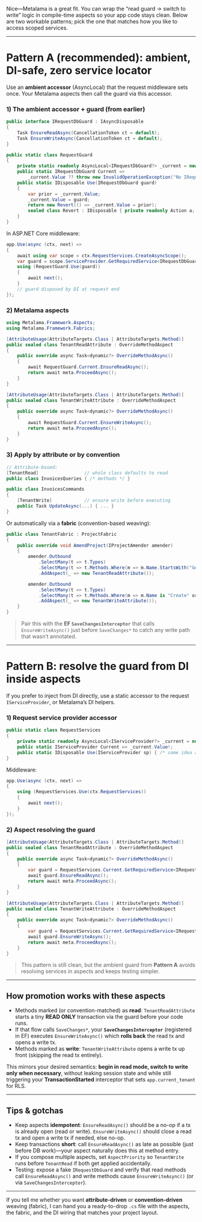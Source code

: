 Nice—Metalama is a great fit. You can wrap the “read guard → switch to write” logic in compile-time aspects so your app code stays clean. Below are two workable patterns; pick the one that matches how you like to access scoped services.

---

# Pattern A (recommended): ambient, DI-safe, zero service locator

Use an **ambient accessor** (AsyncLocal) that the request middleware sets once. Your Metalama aspects then call the guard via this accessor.

### 1) The ambient accessor + guard (from earlier)

```csharp
public interface IRequestDbGuard : IAsyncDisposable
{
    Task EnsureReadAsync(CancellationToken ct = default);
    Task EnsureWriteAsync(CancellationToken ct = default);
}

public static class RequestGuard
{
    private static readonly AsyncLocal<IRequestDbGuard?> _current = new();
    public static IRequestDbGuard Current =>
        _current.Value ?? throw new InvalidOperationException("No IRequestDbGuard in scope.");
    public static IDisposable Use(IRequestDbGuard guard)
    {
        var prior = _current.Value;
        _current.Value = guard;
        return new Revert(() => _current.Value = prior);
        sealed class Revert : IDisposable { private readonly Action a; public Revert(Action a)=>this.a=a; public void Dispose()=>a(); }
    }
}
```

In ASP.NET Core middleware:

```csharp
app.Use(async (ctx, next) =>
{
    await using var scope = ctx.RequestServices.CreateAsyncScope();
    var guard = scope.ServiceProvider.GetRequiredService<IRequestDbGuard>();
    using (RequestGuard.Use(guard))
    {
        await next();
    }
    // guard disposed by DI at request end
});
```

### 2) Metalama aspects

```csharp
using Metalama.Framework.Aspects;
using Metalama.Framework.Fabrics;

[AttributeUsage(AttributeTargets.Class | AttributeTargets.Method)]
public sealed class TenantReadAttribute : OverrideMethodAspect
{
    public override async Task<dynamic?> OverrideMethodAsync()
    {
        await RequestGuard.Current.EnsureReadAsync();
        return await meta.ProceedAsync();
    }
}

[AttributeUsage(AttributeTargets.Class | AttributeTargets.Method)]
public sealed class TenantWriteAttribute : OverrideMethodAspect
{
    public override async Task<dynamic?> OverrideMethodAsync()
    {
        await RequestGuard.Current.EnsureWriteAsync();
        return await meta.ProceedAsync();
    }
}
```

### 3) Apply by attribute or by convention

```csharp
// Attribute-based:
[TenantRead]                 // whole class defaults to read
public class InvoicesQueries { /* methods */ }

public class InvoicesCommands
{
    [TenantWrite]            // ensure write before executing
    public Task UpdateAsync(...) { ... }
}
```

Or automatically via a **fabric** (convention-based weaving):

```csharp
public class TenantFabric : ProjectFabric
{
    public override void AmendProject(IProjectAmender amender)
    {
        amender.Outbound
            .SelectMany(t => t.Types)
            .SelectMany(t => t.Methods.Where(m => m.Name.StartsWith("Get") || m.Name.StartsWith("List")))
            .AddAspect(_ => new TenantReadAttribute());

        amender.Outbound
            .SelectMany(t => t.Types)
            .SelectMany(t => t.Methods.Where(m => m.Name is "Create" or "Update" or "Delete" or "Save"))
            .AddAspect(_ => new TenantWriteAttribute());
    }
}
```

> Pair this with the **EF `SaveChangesInterceptor`** that calls `EnsureWriteAsync()` just before `SaveChanges*` to catch any write path that wasn’t annotated.

---

# Pattern B: resolve the guard from DI inside aspects

If you prefer to inject from DI directly, use a static accessor to the request `IServiceProvider`, or Metalama’s DI helpers.

### 1) Request service provider accessor

```csharp
public static class RequestServices
{
    private static readonly AsyncLocal<IServiceProvider?> _current = new();
    public static IServiceProvider Current => _current.Value!;
    public static IDisposable Use(IServiceProvider sp) { /* same idea as RequestGuard.Use */ }
}
```

Middleware:

```csharp
app.Use(async (ctx, next) =>
{
    using (RequestServices.Use(ctx.RequestServices))
    {
        await next();
    }
});
```

### 2) Aspect resolving the guard

```csharp
[AttributeUsage(AttributeTargets.Class | AttributeTargets.Method)]
public sealed class TenantReadAttribute : OverrideMethodAspect
{
    public override async Task<dynamic?> OverrideMethodAsync()
    {
        var guard = RequestServices.Current.GetRequiredService<IRequestDbGuard>();
        await guard.EnsureReadAsync();
        return await meta.ProceedAsync();
    }
}

[AttributeUsage(AttributeTargets.Class | AttributeTargets.Method)]
public sealed class TenantWriteAttribute : OverrideMethodAspect
{
    public override async Task<dynamic?> OverrideMethodAsync()
    {
        var guard = RequestServices.Current.GetRequiredService<IRequestDbGuard>();
        await guard.EnsureWriteAsync();
        return await meta.ProceedAsync();
    }
}
```

> This pattern is still clean, but the ambient guard from **Pattern A** avoids resolving services in aspects and keeps testing simpler.

---

## How promotion works with these aspects

* Methods marked (or convention-matched) as **read**: `TenantReadAttribute` starts a tiny **READ ONLY** transaction via the guard before your code runs.
* If that flow calls `SaveChanges*`, your **`SaveChangesInterceptor`** (registered in EF) executes `EnsureWriteAsync()` which **rolls back** the read tx and opens a write tx.
* Methods marked as **write**: `TenantWriteAttribute` opens a write tx up front (skipping the read tx entirely).

This mirrors your desired semantics: **begin in read mode, switch to write only when necessary**, without leaking session state and while still triggering your **TransactionStarted** interceptor that sets `app.current_tenant` for RLS.

---

## Tips & gotchas

* Keep aspects **idempotent**: `EnsureReadAsync()` should be a no-op if a tx is already open (read or write). `EnsureWriteAsync()` should close a read tx and open a write tx if needed, else no-op.
* Keep transactions **short**: call `EnsureReadAsync()` as late as possible (just before DB work)—your aspect naturally does this at method entry.
* If you compose multiple aspects, set `AspectPriority` so `TenantWrite` runs before `TenantRead` if both get applied accidentally.
* Testing: expose a fake `IRequestDbGuard` and verify that read methods call `EnsureReadAsync()` and write methods cause `EnsureWriteAsync()` (or via `SaveChangesInterceptor`).

---

If you tell me whether you want **attribute-driven** or **convention-driven** weaving (fabric), I can hand you a ready-to-drop `.cs` file with the aspects, the fabric, and the DI wiring that matches your project layout.
